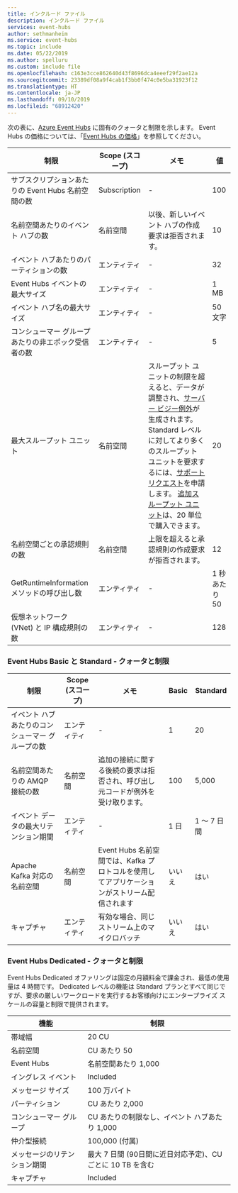 ```yaml
---
title: インクルード ファイル
description: インクルード ファイル
services: event-hubs
author: sethmanheim
ms.service: event-hubs
ms.topic: include
ms.date: 05/22/2019
ms.author: spelluru
ms.custom: include file
ms.openlocfilehash: c163e3cce862640d43f8696dca4eeef29f2ae12a
ms.sourcegitcommit: 23389df08a9f4cab1f3bb0f474c0e5ba31923f12
ms.translationtype: HT
ms.contentlocale: ja-JP
ms.lasthandoff: 09/10/2019
ms.locfileid: "68912420"
---
```

次の表に、[Azure Event Hubs](https://azure.microsoft.com/services/event-hubs/) に固有のクォータと制限を示します。 Event Hubs の価格については、「[Event Hubs の価格](https://azure.microsoft.com/pricing/details/event-hubs/)」を参照してください。

| 制限 | Scope (スコープ) | メモ | 値 |
| --- | --- | --- | --- |
| サブスクリプションあたりの Event Hubs 名前空間の数 |Subscription |- |100 |
| 名前空間あたりのイベント ハブの数 |名前空間 |以後、新しいイベント ハブの作成要求は拒否されます。 |10 |
| イベント ハブあたりのパーティションの数 |エンティティ |- |32 |
| Event Hubs イベントの最大サイズ|エンティティ |- |1 MB |
| イベント ハブ名の最大サイズ |エンティティ |- |50 文字 |
| コンシューマー グループあたりの非エポック受信者の数 |エンティティ |- |5 |
| 最大スループット ユニット |名前空間 |スループット ユニットの制限を超えると、データが調整され、[サーバー ビジー例外](/dotnet/api/microsoft.servicebus.messaging.serverbusyexception)が生成されます。 Standard レベルに対してより多くのスループット ユニットを要求するには、[サポート リクエスト](/azure/azure-supportability/how-to-create-azure-support-request)を申請します。 [追加スループット ユニット](../articles/event-hubs/event-hubs-auto-inflate.md)は、20 単位で購入できます。 |20 |
| 名前空間ごとの承認規則の数 |名前空間|上限を超えると承認規則の作成要求が拒否されます。|12 |
| GetRuntimeInformation メソッドの呼び出し数 | エンティティ | - | 1 秒あたり 50 | 
| 仮想ネットワーク (VNet) と IP 構成規則の数 | エンティティ | - | 128 | 

### <a name="event-hubs-basic-and-standard---quotas-and-limits"></a>Event Hubs Basic と Standard - クォータと制限
| 制限 | Scope (スコープ) | メモ | Basic | Standard |
| --- | --- | --- | -- | --- |
| イベント ハブあたりのコンシューマー グループの数 |エンティティ | - |1 |20 |
| 名前空間あたりの AMQP 接続の数 |名前空間 |追加の接続に関する後続の要求は拒否され、呼び出し元コードが例外を受け取ります。 |100 |5,000|
| イベント データの最大リテンション期間 |エンティティ | - |1 日 |1 ～ 7 日間 |
|Apache Kafka 対応の名前空間|名前空間 |Event Hubs 名前空間では、Kafka プロトコルを使用してアプリケーションがストリーム配信されます |いいえ | はい |
|キャプチャ |エンティティ | 有効な場合、同じストリーム上のマイクロバッチ |いいえ |はい |


### <a name="event-hubs-dedicated---quotas-and-limits"></a>Event Hubs Dedicated - クォータと制限
Event Hubs Dedicated オファリングは固定の月額料金で課金され、最低の使用量は 4 時間です。 Dedicated レベルの機能は Standard プランとすべて同じですが、要求の厳しいワークロードを実行するお客様向けにエンタープライズ スケールの容量と制限で提供されます。 

| 機能 | 制限 |
| --- | ---|
| 帯域幅 |  20 CU |
| 名前空間 | CU あたり 50 |
| Event Hubs |  名前空間あたり 1,000 |
| イングレス イベント | Included |
| メッセージ サイズ | 100 万バイト |
| パーティション | CU あたり 2,000 |
| コンシューマー グループ | CU あたりの制限なし、イベント ハブあたり 1,000 |
| 仲介型接続 | 100,000 (付属) |
| メッセージのリテンション期間 | 最大 7 日間 (90日間に近日対応予定)、CU ごとに 10 TB を含む |
| キャプチャ | Included |
